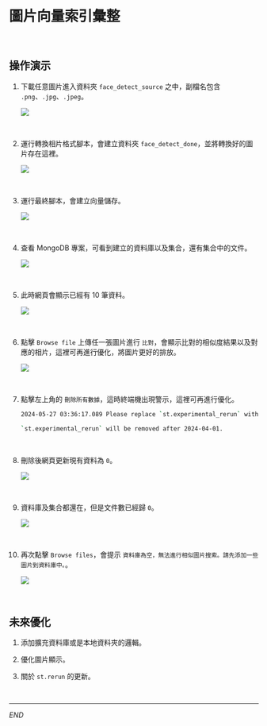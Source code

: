 # 圖片向量索引彙整

<br>

## 操作演示

1. 下載任意圖片進入資料夾 `face_detect_source` 之中，副檔名包含 `.png`、`.jpg`、`.jpeg`。

    ![](images/img_60.png)

<br>

2. 運行轉換相片格式腳本，會建立資料夾 `face_detect_done`，並將轉換好的圖片存在這裡。

    ![](images/img_61.png)

<br>

3. 運行最終腳本，會建立向量儲存。

    ![](images/img_62.png)

<br>

4. 查看 MongoDB 專案，可看到建立的資料庫以及集合，還有集合中的文件。

    ![](images/img_63.png)

<br>

5. 此時網頁會顯示已經有 10 筆資料。

    ![](images/img_64.png)

<br>

6. 點擊 `Browse file` 上傳任一張圖片進行 `比對`，會顯示比對的相似度結果以及對應的相片，這裡可再進行優化，將圖片更好的排放。

    ![](images/img_65.png)

<br>

7. 點擊左上角的 `刪除所有數據`，這時終端機出現警示，這裡可再進行優化。

    ```bash
    2024-05-27 03:36:17.089 Please replace `st.experimental_rerun` with `st.rerun`.

    `st.experimental_rerun` will be removed after 2024-04-01.
    ```

<br>

8. 刪除後網頁更新現有資料為 `0`。

    ![](images/img_66.png)

<br>

9. 資料庫及集合都還在，但是文件數已經歸 `0`。

    ![](images/img_67.png)

<br>

10. 再次點擊 `Browse files`，會提示 `資料庫為空，無法進行相似圖片搜索。請先添加一些圖片到資料庫中。`。

    ![](images/img_68.png)

<br>

## 未來優化

1. 添加擴充資料庫或是本地資料夾的邏輯。

2. 優化圖片顯示。

3. 關於 `st.rerun` 的更新。

<br>

___

_END_